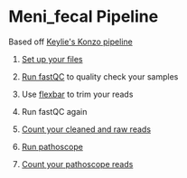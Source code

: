 # Meni_fecal Pipeline
Based off [Keylie's Konzo pipeline](https://github.com/kmgibson/EV_konzo)

1) [Set up your files](setup.md)

2) [Run fastQC](fastqc.md) to quality check your samples

3) Use [flexbar](flexbar.md) to trim your reads

4) Run fastQC again

4) [Count your cleaned and raw reads](countreads.md)

5) [Run pathoscope](pathoscope.md)

7) [Count your pathoscope reads](count_ps_reads.md)
